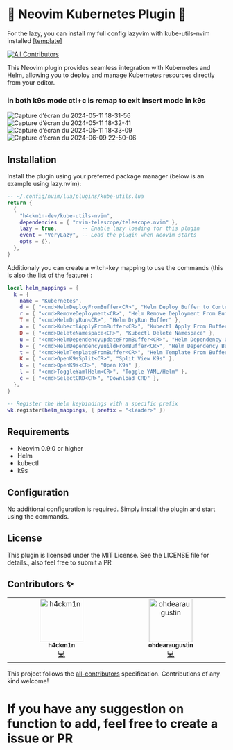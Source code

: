 # 🚀 Neovim Kubernetes Plugin 🚀

For the lazy, you can install my full config lazyvim with kube-utils-nvim installed [[template]](https://github.com/h4ckm1n-dev/h4ckm1n-lazyvim-template)

<!-- ALL-CONTRIBUTORS-BADGE:START - Do not remove or modify this section -->

[![All Contributors](https://img.shields.io/badge/all_contributors-2-orange.svg?style=flat-square)](#contributors-)

<!-- ALL-CONTRIBUTORS-BADGE:END -->

This Neovim plugin provides seamless integration with Kubernetes and Helm, allowing you to deploy and manage Kubernetes resources directly from your editor.

### in both k9s mode ctl+c is remap to exit insert mode in k9s

![Capture d’écran du 2024-05-11 18-31-56](https://github.com/h4ckm1n-dev/kube-utils-nvim/assets/97511408/bbfe3a51-6117-413f-9d31-9f66517994c2)
![Capture d’écran du 2024-05-11 18-32-41](https://github.com/h4ckm1n-dev/kube-utils-nvim/assets/97511408/c6139ddf-e9af-4665-bd57-a829b236bac2)
![Capture d’écran du 2024-05-11 18-33-09](https://github.com/h4ckm1n-dev/kube-utils-nvim/assets/97511408/8c3cbaf8-d3c0-44a8-b487-4858e06b86f7)
![Capture d’écran du 2024-06-09 22-50-06](https://github.com/h4ckm1n-dev/kube-utils-nvim/assets/97511408/b5c1158e-5c93-41aa-b9ee-6fa5e2d0cb2b)

## Installation

Install the plugin using your preferred package manager (below is an example using lazy.nvim):

```lua
-- ~/.config/nvim/lua/plugins/kube-utils.lua
return {
  {
    "h4ckm1n-dev/kube-utils-nvim",
    dependencies = { "nvim-telescope/telescope.nvim" },
    lazy = true,        -- Enable lazy loading for this plugin
    event = "VeryLazy", -- Load the plugin when Neovim starts
    opts = {},
  },
}
```

Additionaly you can create a witch-key mapping to use the commands (this is also the list of the feature) :

```lua
local helm_mappings = {
  k = {
    name = "Kubernetes",
    d = { "<cmd>HelmDeployFromBuffer<CR>", "Helm Deploy Buffer to Context" },
    r = { "<cmd>RemoveDeployment<CR>", "Helm Remove Deployment From Buffer" },
    T = { "<cmd>HelmDryRun<CR>", "Helm DryRun Buffer" },
    a = { "<cmd>KubectlApplyFromBuffer<CR>", "Kubectl Apply From Buffer" },
    D = { "<cmd>DeleteNamespace<CR>", "Kubectl Delete Namespace" },
    u = { "<cmd>HelmDependencyUpdateFromBuffer<CR>", "Helm Dependency Update" },
    b = { "<cmd>HelmDependencyBuildFromBuffer<CR>", "Helm Dependency Build" },
    t = { "<cmd>HelmTemplateFromBuffer<CR>", "Helm Template From Buffer" },
    K = { "<cmd>OpenK9sSplit<CR>", "Split View K9s" },
    k = { "<cmd>OpenK9s<CR>", "Open K9s" },
    l = { "<cmd>ToggleYamlHelm<CR>", "Toggle YAML/Helm" },
    c = { "<cmd>SelectCRD<CR>", "Download CRD" },
  },
}

-- Register the Helm keybindings with a specific prefix
wk.register(helm_mappings, { prefix = "<leader>" })
```

## Requirements

- Neovim 0.9.0 or higher
- Helm
- kubectl
- k9s

## Configuration

No additional configuration is required. Simply install the plugin and start using the commands.

## License

This plugin is licensed under the MIT License. See the LICENSE file for details., also feel free to submit a PR

## Contributors ✨

<!-- ALL-CONTRIBUTORS-LIST:START - Do not remove or modify this section -->
<!-- prettier-ignore-start -->
<!-- markdownlint-disable -->
<table>
  <tbody>
    <tr>
      <td align="center" valign="top" width="14.28%"><a href="https://github.com/h4ckm1n-dev"><img src="https://avatars.githubusercontent.com/u/97511408?v=4?s=100" width="100px;" alt="h4ckm1n"/><br /><sub><b>h4ckm1n</b></sub></a><br /><a href="https://github.com/h4ckm1n-dev/kube-utils-nvim/commits?author=h4ckm1n-dev" title="Code">💻</a></td>
      <td align="center" valign="top" width="14.28%"><a href="https://github.com/ohdearaugustin"><img src="https://avatars.githubusercontent.com/u/14001491?v=4?s=100" width="100px;" alt="ohdearaugustin"/><br /><sub><b>ohdearaugustin</b></sub></a><br /><a href="https://github.com/h4ckm1n-dev/kube-utils-nvim/commits?author=ohdearaugustin" title="Code">💻</a></td>
    </tr>
  </tbody>
</table>

<!-- markdownlint-restore -->
<!-- prettier-ignore-end -->

<!-- ALL-CONTRIBUTORS-LIST:END -->

This project follows the [all-contributors](https://github.com/all-contributors/all-contributors) specification. Contributions of any kind welcome!

# If you have any suggestion on function to add, feel free to create a issue or PR
